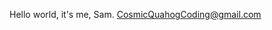 Hello world, it's me, Sam. 
CosmicQuahogCoding@gmail.com

<!---
CosmicQuahogCoding/CosmicQuahogCoding is a ✨ special ✨ repository because its `README.md` (this file) appears on your GitHub profile.
You can click the Preview link to take a look at your changes.
--->
